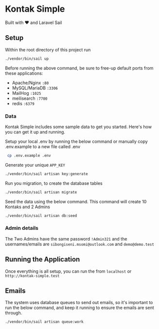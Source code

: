 # Kontak Simple
Built with ❤️ and Laravel Sail

## Setup
Within the root directory of this project run 
```bash
./vendor/bin/sail up
```
Before running the above command, be sure to free-up default ports from these applications: 
- Apache/Nginx `:80` 
- MySQL/MariaDB `:3306`
- MailHog `:1025`
- meilisearch `:7700`
- redis `:6379`

### Data
Kontak Simple includes some sample data to get you started. Here's how you can get it up and running.

Setup your local .env by running the below command or manually copy .env.example to a new file called .env
```bash
 cp .env.example .env
 ```
Generate your unique `APP_KEY`
```bash
./vendor/bin/sail artisan key:generate
```
Run you migration, to create the database tables
```bash
./vendor/bin/sail artisan migrate
```
Seed the data using the below command. This command will create 10 Kontaks and 2 Admins
```bash
./vendor/bin/sail artisan db:seed
```

### Admin details
The Two Admins have the same password `!Admin321`
and the usernames/emails are `sibongiseni.msomi@outlook.com` and `demo@demo.test`

## Running the Application
Once everything is all setup, you can run the from `localhost` or `http://kontak-simple.test`

## Emails
The system uses database queues to send out emails, so it's important to run the below command, and keep it running to ensure the emails are sent through.
```bash
./vendor/bin/sail artisan queue:work
```
